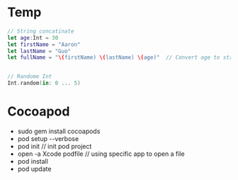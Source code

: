 # Temp
```swift
// String concatinate
let age:Int = 30
let firstName = "Aaron"
let lastName = "Guo"
let fullName = "\(firstName) \(lastName) \(age)"  // Convert age to string


// Randome Int
Int.random(in: 0 ... 5)
```

# Cocoapod
- sudo gem install cocoapods
- pod setup --verbose
- pod init  // init pod project
- open -a Xcode podfile  // using specific app to open a file
- pod install
- pod update